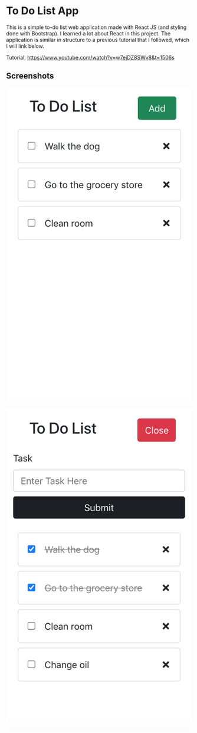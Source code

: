 # To Do List App

This is a simple to-do list web application made with React JS (and styling done with Bootstrap). I learned a lot about React in this project. The application is similar in structure to a previous tutorial that I followed, which I will link below. 

Tutorial: https://www.youtube.com/watch?v=w7ejDZ8SWv8&t=1506s

## Screenshots
![Screenshot 1](screenshots/screenshot1.png)
![Screenshot 2](screenshots/screenshot2.png)
